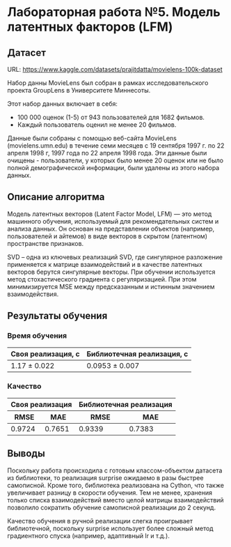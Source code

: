 # Лабораторная работа №5. Модель латентных факторов (LFM)

## Датасет 

URL: https://www.kaggle.com/datasets/prajitdatta/movielens-100k-dataset

Набор данны MovieLens был собран в рамках исследовательского проекта GroupLens
в Университете Миннесоты.

Этот набор данных включает в себя:
* 100 000 оценок (1-5) от 943 пользователей для 1682 фильмов.
* Каждый пользователь оценил не менее 20 фильмов.

Данные были собраны с помощью веб-сайта MovieLens (movielens.umn.edu) в течение семи месяцев с 19 сентября 1997 г. 
по 22 апреля 1998 г, 1997 года по 22 апреля 1998 года. Эти данные были очищены - пользователи, у которых было менее 20 оценок 
или не было полной демографической информации, были удалены из этого набора данных.


## Описание алгоритма
Модель латентных векторов (Latent Factor Model, LFM) — это метод машинного обучения, используемый для рекомендательных
систем и анализа данных. Он основан на представлении объектов (например, пользователей и айтемов) в виде векторов в
скрытом (латентном) пространстве признаков.

SVD – одна из ключевых реализаций SVD, где сингулярное разложение применяется к матрице взаимодействий и в качестве 
латентных векторов берутся сингулярные векторы. При обучении используется метод стохастического градиента с регуляризацией.
При этом минимизируется MSE между предсказанным и истинным значением взаимодействия.


## Результаты обучения

### Время обучения

| Своя реализация, c | Библиотечная реализация, с |
|--------------------|----------------------------|
| 1.17 ± 0.022       | 0.0953 ± 0.007             |


### Качество

<table>
    <thead>
        <tr>
            <th colspan="2">Своя реализация</th>
            <th colspan="2">Библиотечная реализация</th>
        </tr>
        <tr>
            <th>RMSE</th>
            <th>MAE</th>
            <th>RMSE</th>
            <th>MAE</th>
        </tr>
    </thead>
    <tbody>
        <tr>
            <td>0.9724</td>
            <td>0.7651</td>
            <td>0.9339</td>
            <td>0.7383</td>
        </tr>
    </tbody>
</table>

## Выводы
Поскольку работа происходила с готовым классом-объектом датасета из библиотеки, то реализация surprise ожидаемо в разы 
быстрее самописной. Кроме того, библиотека реализована на Cython, что также увеличивает разницу в скорости обучения.
Тем не менее, хранения только списка взаимодействий вместо целой матрицы взаимодействий позволило сократить обучение 
самописной реализации до 2 секунд.

Качество обучения в ручной реализации слегка проигрывает библиотечной, поскольку surprise использует более сложный метод
градиентного спуска (например, адаптивный lr и т.д.).
